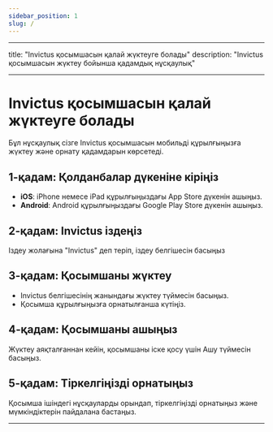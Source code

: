```yaml
---
sidebar_position: 1
slug: /
---
```


---

title: "Invictus қосымшасын қалай жүктеуге болады"
description: "Invictus қосымшасын жүктеу бойынша қадамдық нұсқаулық"

---

# Invictus қосымшасын қалай жүктеуге болады

Бұл нұсқаулық сізге Invictus қосымшасын мобильді құрылғыңызға жүктеу және орнату қадамдарын көрсетеді.

## 1-қадам: Қолданбалар дүкеніне кіріңіз

-   **iOS**: iPhone немесе iPad құрылғыңыздағы App Store дүкенін ашыңыз.
-   **Android**: Android құрылғыңыздағы Google Play Store дүкенін ашыңыз.

## 2-қадам: Invictus іздеңіз

Іздеу жолағына "Invictus" деп теріп, іздеу белгішесін басыңыз

## 3-қадам: Қосымшаны жүктеу

-   Invictus белгішесінің жанындағы жүктеу түймесін басыңыз.
-   Қосымша құрылғыңызға орнатылғанша күтіңіз.

## 4-қадам: Қосымшаны ашыңыз

Жүктеу аяқталғаннан кейін, қосымшаны іске қосу үшін Ашу түймесін басыңыз.

## 5-қадам: Тіркелгіңізді орнатыңыз

Қосымша ішіндегі нұсқауларды орындап, тіркелгіңізді орнатыңыз және мүмкіндіктерін пайдалана бастаңыз.

---
